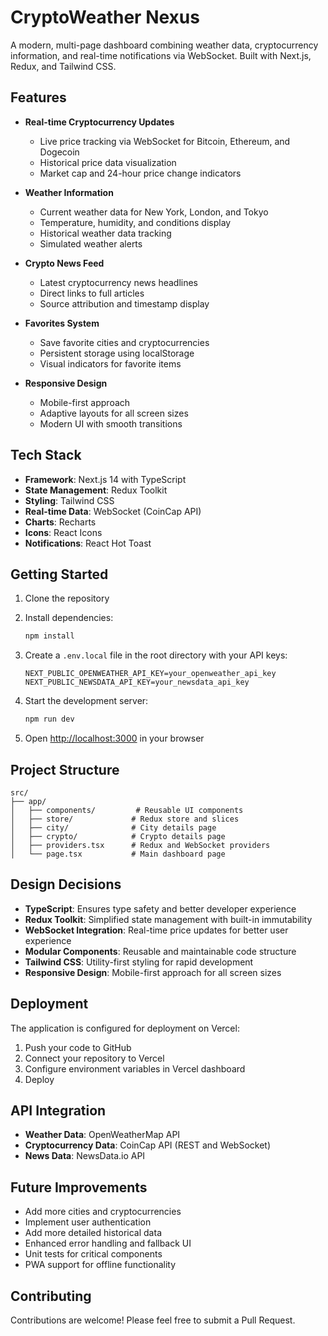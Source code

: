 # CryptoWeather Nexus

A modern, multi-page dashboard combining weather data, cryptocurrency information, and real-time notifications via WebSocket. Built with Next.js, Redux, and Tailwind CSS.

## Features

- **Real-time Cryptocurrency Updates**
  - Live price tracking via WebSocket for Bitcoin, Ethereum, and Dogecoin
  - Historical price data visualization
  - Market cap and 24-hour price change indicators

- **Weather Information**
  - Current weather data for New York, London, and Tokyo
  - Temperature, humidity, and conditions display
  - Historical weather data tracking
  - Simulated weather alerts

- **Crypto News Feed**
  - Latest cryptocurrency news headlines
  - Direct links to full articles
  - Source attribution and timestamp display

- **Favorites System**
  - Save favorite cities and cryptocurrencies
  - Persistent storage using localStorage
  - Visual indicators for favorite items

- **Responsive Design**
  - Mobile-first approach
  - Adaptive layouts for all screen sizes
  - Modern UI with smooth transitions

## Tech Stack

- **Framework**: Next.js 14 with TypeScript
- **State Management**: Redux Toolkit
- **Styling**: Tailwind CSS
- **Real-time Data**: WebSocket (CoinCap API)
- **Charts**: Recharts
- **Icons**: React Icons
- **Notifications**: React Hot Toast

## Getting Started

1. Clone the repository

2. Install dependencies:
   ```bash
   npm install
   ```

3. Create a `.env.local` file in the root directory with your API keys:
   ```env
   NEXT_PUBLIC_OPENWEATHER_API_KEY=your_openweather_api_key
   NEXT_PUBLIC_NEWSDATA_API_KEY=your_newsdata_api_key
   ```

4. Start the development server:
   ```bash
   npm run dev
   ```

5. Open [http://localhost:3000](http://localhost:3000) in your browser

## Project Structure

```
src/
├── app/
│   ├── components/         # Reusable UI components
│   ├── store/             # Redux store and slices
│   ├── city/              # City details page
│   ├── crypto/            # Crypto details page
│   ├── providers.tsx      # Redux and WebSocket providers
│   └── page.tsx           # Main dashboard page
```

## Design Decisions

- **TypeScript**: Ensures type safety and better developer experience
- **Redux Toolkit**: Simplified state management with built-in immutability
- **WebSocket Integration**: Real-time price updates for better user experience
- **Modular Components**: Reusable and maintainable code structure
- **Tailwind CSS**: Utility-first styling for rapid development
- **Responsive Design**: Mobile-first approach for all screen sizes

## Deployment

The application is configured for deployment on Vercel:

1. Push your code to GitHub
2. Connect your repository to Vercel
3. Configure environment variables in Vercel dashboard
4. Deploy

## API Integration

- **Weather Data**: OpenWeatherMap API
- **Cryptocurrency Data**: CoinCap API (REST and WebSocket)
- **News Data**: NewsData.io API

## Future Improvements

- Add more cities and cryptocurrencies
- Implement user authentication
- Add more detailed historical data
- Enhanced error handling and fallback UI
- Unit tests for critical components
- PWA support for offline functionality

## Contributing

Contributions are welcome! Please feel free to submit a Pull Request.